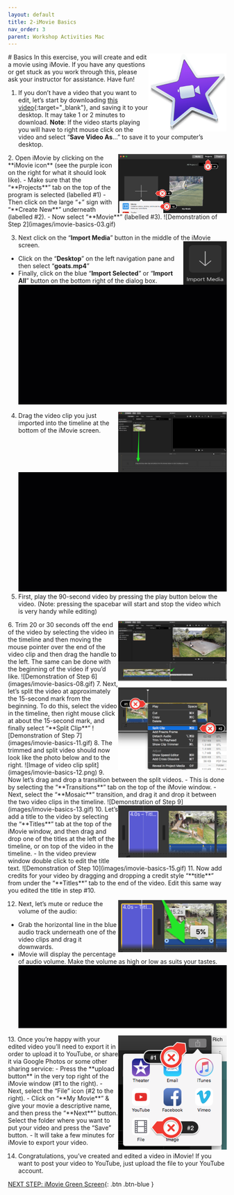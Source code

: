 ```yaml
---
layout: default
title: 2-iMovie Basics
nav_order: 3
parent: Workshop Activities Mac
---
```

<img src="images/imovie-basics-01.png" style="float:right;width:180px;height:180px;" alt="iMovie logo"> 
# Basics
In this exercise, you will create and edit a movie using iMovie. If you have any questions or get stuck as you work through this, please ask your instructor for assistance.  Have fun!

1. If you don’t have a video that you want to edit, let’s start by downloading [this video](http://bit.ly/dsc-goat-video){:target="_blank"}, and saving it to your desktop. It may take 1 or 2 minutes to download. **Note**: If the video starts playing you will have to right mouse click on the video and select “**Save Video As**…” to save it to your computer’s desktop.
<img src="images/imovie-basics-02.png" style="float:right;width:250px" alt="labels of project, create new and movie tabs"> 
2. Open iMovie by clicking on the **iMovie icon** (see the purple icon on the right for what it should look like).
- Make sure that the “**Projects**” tab on the top of the program is selected (labelled #1)
- Then click on the large “+” sign with “**Create New**” underneath (labelled #2).
- Now select “**Movie**” (labelled #3).
![Demonstration of Step 2](images/imovie-basics-03.gif)

3. Next click on the “**Import Media**” button in the middle of the iMovie screen. <img src="images/imovie-basics-04.png" style="float:right;width:100px;height:100px;" alt="Import media icon"> 
- Click on the “**Desktop**” on the left navigation pane and then select “**goats.mp4**” 
- Finally, click on the blue “**Import Selected**” or “**Import All**” button on the bottom right of the dialog box.
![Demonstration of Step 3](images/imovie-basics-05.gif)
4. <img src="images/imovie-basics-06.png" style="float:right;width:250px" alt="video timeline"> Drag the video clip you just imported into the timeline at the bottom of the iMovie screen. 
![Demonstration of Step 4](images/imovie-basics-07.gif)
5. First, play the 90-second video by pressing the play button below the video. (Note: pressing the spacebar will start and stop the video which is very handy while editing)
<img src="images/imovie-basics-09.png" style="float:right;width:250px" alt="mouse pointer"> 
6. Trim 20 or 30 seconds off the end of the video by selecting the video in the timeline and then moving the mouse pointer over the end of the video clip and then drag the handle to the left. The same can be done with the beginning of the video if you’d like.
![Demonstration of Step 6](images/imovie-basics-08.gif)
7. <img src="images/imovie-basics-10.png" style="float:right;width:250px" alt="split clip button and menu"> Next, let’s split the video at approximately the 15-second mark from the beginning. To do this, select the video in the timeline, then right mouse click at about the 15-second mark, and finally select “**Split Clip**”
![Demonstration of Step 7](images/imovie-basics-11.gif)
8. The trimmed and split video should now look like the photo below and to the right.
![Image of video clip split](images/imovie-basics-12.png)
9. Now let’s drag and drop a transition between the split videos.
- This is done by selecting the “**Transitions**” tab on the top of the iMovie window. 
- Next, select the “**Mosaic**” transition, and drag it and drop it between the two video clips in the timeline.
![Demonstration of Step 9](images/imovie-basics-13.gif)
10. <img src="images/imovie-basics-14.png" style="float:right;width:250px" alt="title tab">Let’s add a title to the video by selecting the “**Titles**” tab at the top of the iMovie window, and then drag and drop one of the titles at the left of the timeline, or on top of the video in the timeline. 
- In the video preview window double click to edit the title text.
![Demonstration of Step 10](images/imovie-basics-15.gif)
11. Now add credits for your video by dragging and dropping a credit style “**title**” from under the “**Titles**” tab to the end of the video. Edit this same way you edited the title in step #10.

12. <img src="images/imovie-basics-16.png" style="float:right;width:250px" alt="audio volume">  Next, let’s mute or reduce the volume of the audio:
- Grab the horizontal line in the blue audio track underneath one of the video clips and drag it downwards. 
- iMovie will display the percentage of audio volume. Make the volume as high or low as suits your tastes.
![Demonstration of Step 6](images/imovie-basics-17.gif)
<img src="images/imovie-basics-18.png" style="float:right;width:250px" alt="exporting menu"> 
13. Once you’re happy with your edited video you’ll need to export it in order to upload it to YouTube, or share it via Google Photos or some other sharing service:
- Press the **upload button** in the very top right of the iMovie window (#1 to the right).
- Next, select the “File” icon (#2 to the right).
- Click on “**My Movie**” & give your movie a descriptive name, and then press the “**Next**” button. Select the folder where you want to put your video and press the “Save” button.
- It will take a few minutes for iMovie to export your video.

14. Congratulations, you’ve created and edited a video in iMovie! If you want to post your video to YouTube, just upload the file to your YouTube account.

[NEXT STEP: iMovie Green Screen](imovie-green-screen.html){: .btn .btn-blue }
